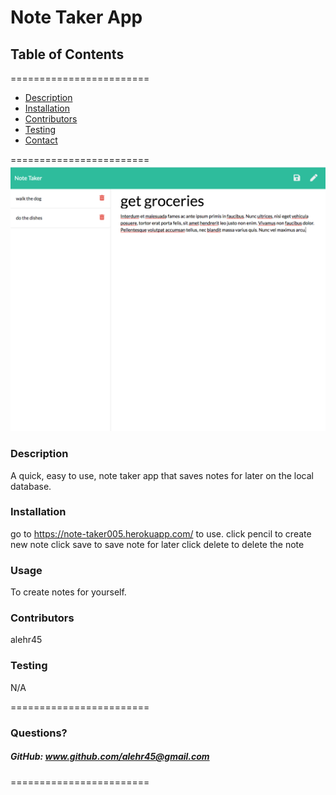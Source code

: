
# Note Taker App


## **Table of Contents**
========================
* [Description](#description)
* [Installation](#installation)
* [Contributors](#contributors)
* [Testing](#Testing)
* [Contact](#questions)

========================
![Alt text](/screenshot.png?raw=true "Optional Title")


### **Description**  
A quick, easy to use, note taker app that saves notes for later on the local database.

### **Installation**  
go to https://note-taker005.herokuapp.com/ to use.
click pencil to create new note
click save to save note for later
click delete to delete the note

### **Usage**  
To create notes for yourself.

### **Contributors**  
alehr45

### **Testing**  
N/A


========================

### Questions?
##### GitHub: www.github.com/alehr45@gmail.com  

========================
